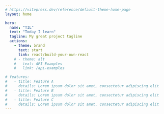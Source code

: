 ```yaml
---
# https://vitepress.dev/reference/default-theme-home-page
layout: home

hero:
  name: "TIL"
  text: "Today I learn"
  tagline: My great project tagline
  actions:
    - theme: brand
      text: start
      link: react/build-your-own-react
    # - theme: alt
    #   text: API Examples
    #   link: /api-examples

# features:
#   - title: Feature A
#     details: Lorem ipsum dolor sit amet, consectetur adipiscing elit
#   - title: Feature B
#     details: Lorem ipsum dolor sit amet, consectetur adipiscing elit
#   - title: Feature C
#     details: Lorem ipsum dolor sit amet, consectetur adipiscing elit
---
```


